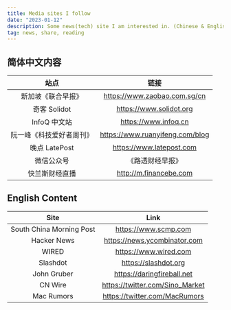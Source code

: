 ```yaml
---
title: Media sites I follow
date: "2023-01-12"
description: Some news(tech) site I am interested in. (Chinese & English)
tag: news, share, reading
---
```


## 简体中文内容

|           站点           |               链接                |
| :----------------------: | :-------------------------------: |
|    新加坡《联合早报》    |  <https://www.zaobao.com.sg/cn>   |
|       奇客 Solidot       |     <https://www.solidot.org>     |
|       InfoQ 中文站       |      <https://www.infoq.cn>       |
| 阮一峰《科技爱好者周刊》 | <https://www.ruanyifeng.com/blog> |
|      晚点 LatePost       |    <https://www.latepost.com>     |
|        微信公众号        |         《路透财经早报》          |
|      快兰斯财经直播      |     <http://m.financebe.com>      |

## English Content

|           Site           |               Link                |
| :----------------------: | :-------------------------------: |
| South China Morning Post |      <https://www.scmp.com>       |
|       Hacker News        |  <https://news.ycombinator.com>   |
|          WIRED           |      <https://www.wired.com>      |
|         Slashdot         |      <https://slashdot.org>       |
|       John Gruber        |   <https://daringfireball.net>    |
|         CN Wire          | <https://twitter.com/Sino_Market> |
|        Mac Rumors        |  <https://twitter.com/MacRumors>  |
